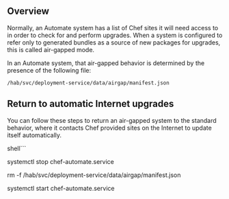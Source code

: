 ## Overview

Normally, an Automate system has a list of Chef sites it will need access to in order to check for and perform upgrades.
When a system is configured to refer only to generated bundles as a source of new packages for upgrades, this is called air-gapped mode.

In an Automate system, that air-gapped behavior is determined by the presence of the following file:

`/hab/svc/deployment-service/data/airgap/manifest.json`

## Return to automatic Internet upgrades

You can follow these steps to return an air-gapped system to the standard behavior, where it contacts Chef provided sites on the Internet to update itself automatically.

shell```

systemctl stop chef-automate.service

rm -f /hab/svc/deployment-service/data/airgap/manifest.json

systemctl start chef-automate.service
```
